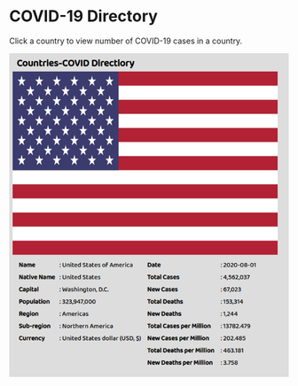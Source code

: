 # COVID-19 Directory

Click a country to view number of COVID-19 cases in a country.

![sample](./assets/sample.png)
